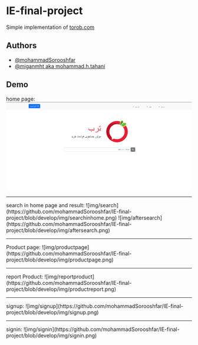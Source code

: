 
# IE-final-project
Simple implementation of [torob.com](https://torob.com/)



## Authors

- [@mohammadSorooshfar](https://github.com/mohammadSorooshfar)
- [@miganmht aka mohammad.h.tahani](https://github.com/miganmht)


## Demo


home page:
![img/home.png](https://github.com/mohammadSorooshfar/IE-final-project/blob/develop/img/home.png)
<hr>
search in home page and result:
![img/search](https://github.com/mohammadSorooshfar/IE-final-project/blob/develop/img/searchinhome.png)
![img/aftersearch](https://github.com/mohammadSorooshfar/IE-final-project/blob/develop/img/aftersearch.png)
<hr>
Product page:
![img/productpage](https://github.com/mohammadSorooshfar/IE-final-project/blob/develop/img/productpage.png)
<hr>
report Product:
![img/reportproduct](https://github.com/mohammadSorooshfar/IE-final-project/blob/develop/img/productreport.png)
<hr>
signup:
![img/signup](https://github.com/mohammadSorooshfar/IE-final-project/blob/develop/img/signup.png)
<hr>
signin:
![img/signin](https://github.com/mohammadSorooshfar/IE-final-project/blob/develop/img/signin.png)



